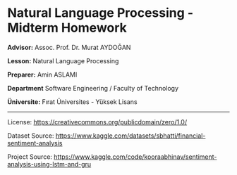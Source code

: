 # Natural Language Processing - Midterm Homework
**Advisor:** Assoc. Prof. Dr. Murat AYDOĞAN

**Lesson:** Natural Language Processing

**Preparer:** Amin ASLAMI

**Department** Software Engineering / Faculty of Technology

**Üniversite:** Fırat Üniversites - Yüksek Lisans

-------------------------------------------------------------------------------------
License: https://creativecommons.org/publicdomain/zero/1.0/

Dataset Source: https://www.kaggle.com/datasets/sbhatti/financial-sentiment-analysis

Project Source: https://www.kaggle.com/code/kooraabhinav/sentiment-analysis-using-lstm-and-gru
